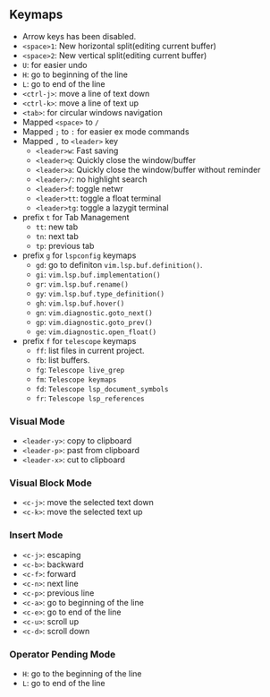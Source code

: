 ## Keymaps

- Arrow keys has been disabled.
- `<space>1`: New horizontal split(editing current buffer)
- `<space>2`: New vertical split(editing current buffer)
- `U`: for easier undo
- `H`: go to beginning of the line
- `L`: go to end of the line
- `<ctrl-j>`: move a line of text down
- `<ctrl-k>`: move a line of text up
- `<tab>`: for circular windows navigation
- Mapped `<space>` to `/`
- Mapped `;` to `:` for easier ex mode commands
- Mapped `,` to `<leader>` key
  - `<leader>w`: Fast saving
  - `<leader>q`: Quickly close the window/buffer
  - `<leader>a`: Quickly close the window/buffer without reminder
  - `<leader>/`: no highlight search
  - `<leader>f`: toggle netwr
  - `<leader>tt`: toggle a float terminal
  - `<leader>tg`: toggle a lazygit terminal
- prefix `t` for Tab Management
  - `tt`: new tab
  - `tn`: next tab
  - `tp`: previous tab
- prefix `g` for `lspconfig` keymaps
  - `gd`: go to definiton `vim.lsp.buf.definition()`.
  - `gi`: `vim.lsp.buf.implementation()`
  - `gr`: `vim.lsp.buf.rename()`
  - `gy`: `vim.lsp.buf.type_definition()`
  - `gh`: `vim.lsp.buf.hover()`
  - `gn`: `vim.diagnostic.goto_next()`
  - `gp`: `vim.diagnostic.goto_prev()`
  - `ge`: `vim.diagnostic.open_float()`
- prefix `f` for `telescope` keymaps
  - `ff`: list files in current project.
  - `fb`: list buffers.
  - `fg`: `Telescope live_grep`
  - `fm`: `Telescope keymaps`
  - `fd`: `Telescope lsp_document_symbols`
  - `fr`: `Telescope lsp_references`

### Visual Mode

- `<leader-y>`: copy to clipboard
- `<leader-p>`: past from clipboard
- `<leader-x>`: cut to clipboard

### Visual Block Mode

- `<c-j>`: move the selected text down
- `<c-k>`: move the selected text up

### Insert Mode

- `<c-j>`: escaping
- `<c-b>`: backward
- `<c-f>`: forward
- `<c-n>`: next line
- `<c-p>`: previous line
- `<c-a>`: go to beginning of the line
- `<c-e>`: go to end of the line
- `<c-u>`: scroll up
- `<c-d>`: scroll down

### Operator Pending Mode

- `H`: go to the beginning of the line
- `L`: go to end of the line
